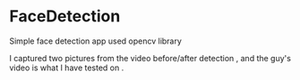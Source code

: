 # FaceDetection
Simple face detection app used opencv library 

I captured two pictures from the video before/after detection , and the guy's video is what I have tested on .
